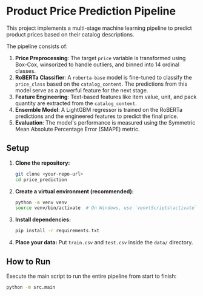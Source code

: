 # Product Price Prediction Pipeline

This project implements a multi-stage machine learning pipeline to predict product prices based on their catalog descriptions.

The pipeline consists of:
1.  **Price Preprocessing**: The target `price` variable is transformed using Box-Cox, winsorized to handle outliers, and binned into 14 ordinal classes.
2.  **RoBERTa Classifier**: A `roberta-base` model is fine-tuned to classify the `price_class` based on the `catalog_content`. The predictions from this model serve as a powerful feature for the next stage.
3.  **Feature Engineering**: Text-based features like item value, unit, and pack quantity are extracted from the `catalog_content`.
4.  **Ensemble Model**: A LightGBM regressor is trained on the RoBERTa predictions and the engineered features to predict the final price.
5.  **Evaluation**: The model's performance is measured using the Symmetric Mean Absolute Percentage Error (SMAPE) metric.

## Setup

1.  **Clone the repository:**
    ```bash
    git clone <your-repo-url>
    cd price_prediction
    ```

2.  **Create a virtual environment (recommended):**
    ```bash
    python -m venv venv
    source venv/bin/activate  # On Windows, use `venv\Scripts\activate`
    ```

3.  **Install dependencies:**
    ```bash
    pip install -r requirements.txt
    ```

4.  **Place your data:**
    Put `train.csv` and `test.csv` inside the `data/` directory.

## How to Run

Execute the main script to run the entire pipeline from start to finish:

```bash
python -m src.main